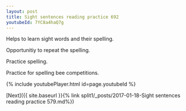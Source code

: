```yaml
---
layout: post
title: Sight sentences reading practice 692
youtubeId: 7YC8a4haQ7g
---
```

 
 
Helps to learn sight words and their spelling.

Opportunitiy to repeat the spelling. 

Practice spelling. 
 
Practice for spelling bee competitions. 
 
{% include youtubePlayer.html id=page.youtubeId %}
 
 

[Next]({{ site.baseurl }}{% link  split1/_posts/2017-01-18-Sight sentences reading practice 579.md%})
 
